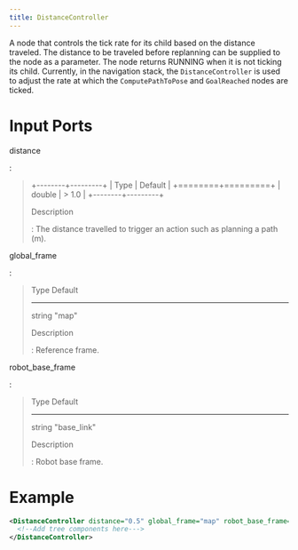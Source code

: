 ```yaml
---
title: DistanceController
---
```


A node that controls the tick rate for its child based on the distance traveled. The distance to be traveled before replanning can be supplied to the node as a parameter. The node returns RUNNING when it is not ticking its child. Currently, in the navigation stack, the `DistanceController` is used to adjust the rate at which the `ComputePathToPose` and `GoalReached` nodes are ticked.

# Input Ports

distance

:

> +--------+---------+
> | Type | Default |
> +========+=========+
> | double | > 1.0 |
> +--------+---------+
>
> Description
>
> : The distance travelled to trigger an action such as planning a path (m).

global_frame

:

> Type Default
>
> ---
>
> string \"map\"
>
> Description
>
> : Reference frame.

robot_base_frame

:

> Type Default
>
> ---
>
> string \"base_link\"
>
> Description
>
> : Robot base frame.

# Example

```xml
<DistanceController distance="0.5" global_frame="map" robot_base_frame="base_link">
  <!--Add tree components here--->
</DistanceController>
```
